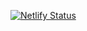 [![Netlify Status](https://api.netlify.com/api/v1/badges/86188998-76b6-4716-aaa6-12c18e9f872c/deploy-status)](https://app.netlify.com/sites/magaliechetrit/deploys)
